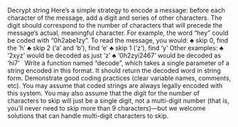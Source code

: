 Decrypt string
Here’s a simple strategy to encode a message: before each character of the message, add a digit and series of other characters. The digit should correspond to the number of characters that will precede the message’s actual, meaningful character.
For example, the word “hey” could be coded with “0h2abe1zy”. To read the message, you would:
♣	skip 0, find the ‘h’
♣	skip 2 (‘a’ and ‘b’), find ‘e’
♣	skip 1 (‘z’), find ‘y’
Other examples:
♣	‘2xyz’ would be decoded as just ‘z’
♣	‘0h2zyi2467’ would be decoded as ‘hi7’
 
Write a function named “decode”, which takes a single parameter of a string encoded in this format. It should return the decoded word in string form. Demonstrate good coding practices (clear variable names, comments, etc).
You may assume that coded strings are always legally encoded with this system. You may also assume that the digit for the number of characters to skip will just be a single digit, not a multi-digit number (that is, you’ll never need to skip more than 9 characters)—but we welcome solutions that can handle multi-digit characters to skip.

